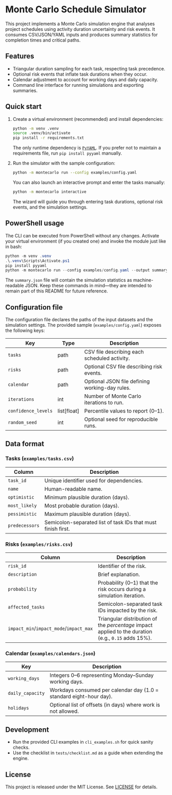 # Monte Carlo Schedule Simulator

This project implements a Monte Carlo simulation engine that analyses project schedules using activity duration uncertainty and risk events. It consumes CSV/JSON/YAML inputs and produces summary statistics for completion times and critical paths.

## Features
- Triangular duration sampling for each task, respecting task precedence.
- Optional risk events that inflate task durations when they occur.
- Calendar adjustment to account for working days and daily capacity.
- Command line interface for running simulations and exporting summaries.

## Quick start
1. Create a virtual environment (recommended) and install dependencies:
   ```bash
   python -m venv .venv
   source .venv/bin/activate
   pip install -r requirements.txt
   ```
   The only runtime dependency is [`PyYAML`](https://pyyaml.org/). If you prefer not to maintain a requirements file, run `pip install pyyaml` manually.

2. Run the simulator with the sample configuration:
   ```bash
   python -m montecarlo run --config examples/config.yaml
   ```

   You can also launch an interactive prompt and enter the tasks manually:

   ```bash
   python -m montecarlo interactive
   ```
   The wizard will guide you through entering task durations, optional risk events, and the simulation settings.

## PowerShell usage
The CLI can be executed from PowerShell without any changes. Activate your virtual environment (if you created one) and invoke the module just like in bash:
```powershell
python -m venv .venv
.\.venv\Scripts\Activate.ps1
pip install pyyaml
python -m montecarlo run --config examples/config.yaml --output summary.json
```
The `summary.json` file will contain the simulation statistics as machine-readable JSON. Keep these commands in mind—they are intended to remain part of this README for future reference.

## Configuration file
The configuration file declares the paths of the input datasets and the simulation settings. The provided sample (`examples/config.yaml`) exposes the following keys:

| Key | Type | Description |
| --- | ---- | ----------- |
| `tasks` | path | CSV file describing each scheduled activity. |
| `risks` | path | Optional CSV file describing risk events. |
| `calendar` | path | Optional JSON file defining working-day rules. |
| `iterations` | int | Number of Monte Carlo iterations to run. |
| `confidence_levels` | list[float] | Percentile values to report (0–1). |
| `random_seed` | int | Optional seed for reproducible runs. |

## Data format
### Tasks (`examples/tasks.csv`)
| Column | Description |
| ------ | ----------- |
| `task_id` | Unique identifier used for dependencies. |
| `name` | Human-readable name. |
| `optimistic` | Minimum plausible duration (days). |
| `most_likely` | Most probable duration (days). |
| `pessimistic` | Maximum plausible duration (days). |
| `predecessors` | Semicolon-separated list of task IDs that must finish first. |

### Risks (`examples/risks.csv`)
| Column | Description |
| ------ | ----------- |
| `risk_id` | Identifier of the risk. |
| `description` | Brief explanation. |
| `probability` | Probability (0–1) that the risk occurs during a simulation iteration. |
| `affected_tasks` | Semicolon-separated task IDs impacted by the risk. |
| `impact_min`/`impact_mode`/`impact_max` | Triangular distribution of the *percentage* impact applied to the duration (e.g., `0.15` adds 15%). |

### Calendar (`examples/calendars.json`)
| Key | Description |
| --- | ----------- |
| `working_days` | Integers 0–6 representing Monday–Sunday working days. |
| `daily_capacity` | Workdays consumed per calendar day (1.0 = standard eight-hour day). |
| `holidays` | Optional list of offsets (in days) where work is not allowed. |

## Development
- Run the provided CLI examples in `cli_examples.sh` for quick sanity checks.
- Use the checklist in `tests/checklist.md` as a guide when extending the engine.

## License
This project is released under the MIT License. See [LICENSE](LICENSE) for details.
